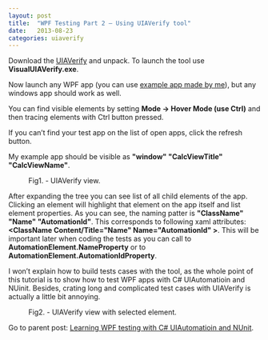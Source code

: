 ```yaml
---
layout: post
title:  "WPF Testing Part 2 – Using UIAVerify tool"
date:   2013-08-23
categories: uiaverify
---
```


Download the <a href="http://uiautomationverify.codeplex.com/" target="_blank">UIAVerify</a> and unpack. To launch the tool use **VisualUIAVerify.exe**.

Now launch any WPF app (you can use <a href="https://github.com/sobolewska/CalcWpf/blob/master/CalcWpf/bin/Release/CalcWpf.exe" target="_blank">example app made by me</a>), but any windows app should work as well.

You can find visible elements by setting **Mode -&gt; Hover Mode (use Ctrl)** and then tracing elements with Ctrl button pressed.

If you can’t find your test app on the list of open apps, click the refresh button.

My example app should be visible as **"window" "CalcViewTitle" "CalcViewName"**.

<figure>
	<img src="{{ '/assets/img/LearningWPF_2.png' | prepend: site.baseurl }}" alt=""> 
	<figcaption>Fig1. - UIAVerify view.</figcaption>
</figure>

After expanding the tree you can see list of all child elements of the app. Clicking an element will highlight that element on the app itself and list element properties. As you can see, the naming patter is **"ClassName" "Name" "AutomationId"**. This corresponds to following xaml attributes: **&lt;ClassName Content/Title="Name" Name="AutomationId" &gt;**. This will be important later when coding the tests as you can call to **AutomationElement.NameProperty** or to **AutomationElement.AutomationIdProperty**.

I won’t explain how to build tests cases with the tool, as the whole point of this tutorial is to show how to test WPF apps with C# UIAutomatioin and NUinit. Besides, crating long and complicated test cases with UIAVerify is actually a little bit annoying.

<figure>
	<img src="{{ '/assets/img/LearningWPF_3.png' | prepend: site.baseurl }}" alt=""> 
	<figcaption>Fig2. - UIAVerify view with selected element.</figcaption>
</figure>

Go to parent post: <a href="/blog/Learning-WPF-testing-with-C-UIAutomatioin-and-NUnit/">Learning WPF testing with C# UIAutomatioin and NUnit</a>.
